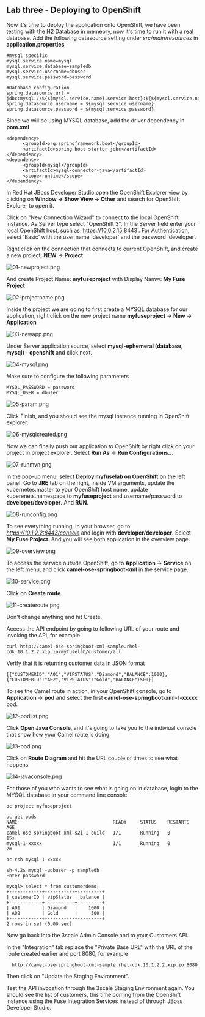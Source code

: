## Lab three - Deploying to OpenShift

Now it's time to deploy the application onto OpenShift, we have been testing with the H2 Database in memeory, now it's time to run it with a real database. Add the following datasource setting under *src/main/resources* in **application.properties**

```
#mysql specific
mysql.service.name=mysql
mysql.service.database=sampledb
mysql.service.username=dbuser
mysql.service.password=password

#Database configuration
spring.datasource.url = jdbc:mysql://${${mysql.service.name}.service.host}:${${mysql.service.name}.service.port}/${mysql.service.database}
spring.datasource.username = ${mysql.service.username}
spring.datasource.password = ${mysql.service.password}
```

Since we will be using MYSQL database, add the driver dependency in **pom.xml**

```
<dependency>
      <groupId>org.springframework.boot</groupId>
      <artifactId>spring-boot-starter-jdbc</artifactId>
</dependency>
<dependency>
      <groupId>mysql</groupId>
      <artifactId>mysql-connector-java</artifactId>
      <scope>runtime</scope>
</dependency>
```

In Red Hat JBoss Developer Studio,open the OpenShift Explorer view by clicking on **Window -> Show View -> Other** and search for OpenShift Explorer to open it.

Click on "New Connection Wizard" to connect to the local OpenShift instance. As Server type select "OpenShift 3". In the Server field enter your local OpenShift host, such as 'https://10.0.2.15:8443'. For Authentication, select 'Basic' with the user name 'developer' and the password 'developer'.

Right click on the connection that connects to current OpenShift, and create a new project. **NEW** -> **Project**

![01-newproject.png](./img/01-newproject.png)

And create Project Name: **myfuseproject** with Display Namw: **My Fuse Project**

![02-projectname.png](./img/02-projectname.png)

Inside the project we are going to first create a MYSQL database for our application, right click on the new project name **myfuseproject** -> **New** -> **Application**

![03-newapp.png](./img/03-newapp.png)

Under Server application source, select **mysql-ephemeral (database, mysql) - openshift** and click next.

![04-mysql.png](./img/04-mysql.png)

Make sure to configure the following parameters

```
MYSQL_PASSWORD = password
MYSQL_USER = dbuser
```
![05-param.png](./img/05-param.png)

Click Finish, and you should see the mysql instance running in OpenShift explorer.

![06-mysqlcreated.png](./img/06-mysqlcreated.png)

Now we can finally push our application to OpenShift by right click on your project in project explorer. Select **Run As** -> **Run Configurations...**

![07-runmvn.png](./img/07-runmvn.png)

In the pop-up menu, select **Deploy myfuselab on OpenShift** on the left panel. Go to  **JRE** tab on the right, inside VM arguments, update the kubernetes.master to your OpenShift host name, update kuberenets.namespace to **myfuseproject** and username/password to **developer/developer**. And **RUN**.

![08-runconfig.png](./img/08-runconfig.png)

To see everything running, in your browser, go to *https://10.1.2.2:8443/console* and login with **developer/developer**. Select **My Fuse Project**. And you will see both application in the overview page.

![09-overview.png](./img/09-overview.png)

To access the service outside OpenShift, go to **Application** -> **Service** on the left menu, and click **camel-ose-springboot-xml** in the service page.

![10-service.png](./img/10-service.png)

Click on **Create route**.

![11-createroute.png](./img/11-createroute.png)

Don't change anything and hit Create.

Access the API endpoint by going to following URL of your route and invoking the API, for example

```
curl http://camel-ose-springboot-xml-sample.rhel-cdk.10.1.2.2.xip.io/myfuselab/customer/all
```

Verify that it is returning customer data in JSON format
```
[{"CUSTOMERID":"A01","VIPSTATUS":"Diamond","BALANCE":1000},{"CUSTOMERID":"A02","VIPSTATUS":"Gold","BALANCE":500}]
```
To see the Camel route in action, in your OpenShift console, go to **Application** -> **pod** and select the first **camel-ose-springboot-xml-1-xxxxx** pod.

![12-podlist.png](./img/12-podlist.png)

Click **Open Java Console**, and it's going to take you to the indiviual console that show how your Camel route is doing.

![13-pod.png](./img/13-pod.png)

Click on **Route Diagram** and hit the URL couple of times to see what happens.

![14-javaconsole.png](./img/14-javaconsole.png)

For those of you who wants to see what is going on in database, login to the MYSQL database in your command line console.

```
oc project myfuseproject

oc get pods
NAME                                   READY     STATUS    RESTARTS   AGE
camel-ose-springboot-xml-s2i-1-build   1/1       Running   0          15s
mysql-1-xxxxx                          1/1       Running   0          2m

oc rsh mysql-1-xxxxx

sh-4.2$ mysql -udbuser -p sampledb
Enter password: 

mysql> select * from customerdemo;
+------------+-----------+---------+
| customerID | vipStatus | balance |
+------------+-----------+---------+
| A01        | Diamond   |    1000 |
| A02        | Gold      |     500 |
+------------+-----------+---------+
2 rows in set (0.00 sec)
```

Now go back into the 3scale Admin Console and to your Customers API.

In the "Integration" tab replace the "Private Base URL" with the URL of the route created earlier and port 8080, for example

      http://camel-ose-springboot-xml-sample.rhel-cdk.10.1.2.2.xip.io:8080

Then click on "Update the Staging Environment".

Test the API invocation through the 3scale Staging Environment again. You should see the list of customers, this time coming from the OpenShift instance using the Fuse Integration Services instead of through JBoss Developer Studio.
